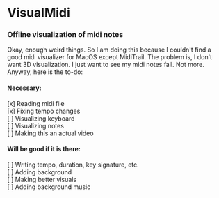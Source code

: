 # VisualMidi
### Offline visualization of midi notes

Okay, enough weird things. So I am doing this because I couldn't find a good midi visualizer for MacOS except MidiTrail. The problem is, I don't want 3D visualization. I just want to see my midi notes fall. Not more. Anyway, here is the to-do:

#### Necessary:
[x] Reading midi file  
[x] Fixing tempo changes  
[ ] Visualizing keyboard  
[ ] Visualizing notes  
[ ] Making this an actual video  

#### Will be good if it is there:
[ ] Writing tempo, duration, key signature, etc.  
[ ] Adding background  
[ ] Making better visuals  
[ ] Adding background music  
